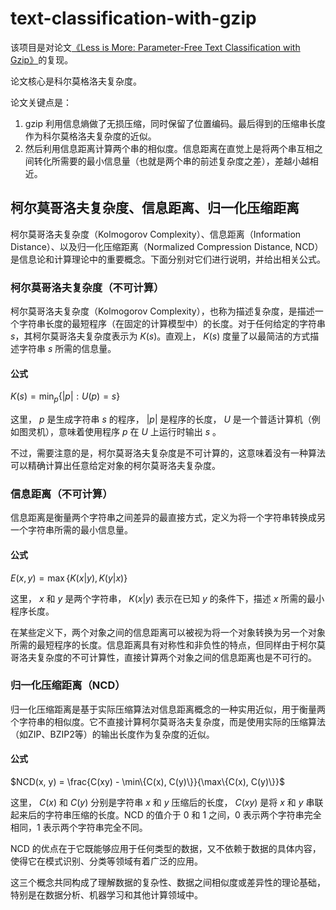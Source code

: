 # text-classification-with-gzip

该项目是对论文[《Less is More: Parameter-Free Text Classification with Gzip》](https://arxiv.org/abs/2212.09410)的复现。

论文核心是科尔莫格洛夫复杂度。

论文关键点是：
1. gzip 利用信息熵做了无损压缩，同时保留了位置编码。最后得到的压缩串长度作为科尔莫格洛夫复杂度的近似。
2. 然后利用信息距离计算两个串的相似度。信息距离在直觉上是将两个串互相之间转化所需要的最小信息量（也就是两个串的前述复杂度之差），差越小越相近。


## 柯尔莫哥洛夫复杂度、信息距离、归一化压缩距离

柯尔莫哥洛夫复杂度（Kolmogorov Complexity）、信息距离（Information Distance）、以及归一化压缩距离（Normalized Compression Distance, NCD）是信息论和计算理论中的重要概念。下面分别对它们进行说明，并给出相关公式。

### 柯尔莫哥洛夫复杂度（不可计算）

柯尔莫哥洛夫复杂度（Kolmogorov Complexity），也称为描述复杂度，是描述一个字符串长度的最短程序（在固定的计算模型中）的长度。对于任何给定的字符串 $s$，其柯尔莫哥洛夫复杂度表示为 $K(s)$。直观上， $K(s)$ 度量了以最简洁的方式描述字符串 $s$ 所需的信息量。

#### 公式

$K(s) = \min_{p}\{ |p| : U(p) = s\}$

这里， $p$ 是生成字符串 $s$ 的程序， $|p|$ 是程序的长度， $U$ 是一个普适计算机（例如图灵机），意味着使用程序 $p$ 在 $U$ 上运行时输出 $s$ 。

不过，需要注意的是，柯尔莫哥洛夫复杂度是不可计算的，这意味着没有一种算法可以精确计算出任意给定对象的柯尔莫哥洛夫复杂度。

### 信息距离（不可计算）

信息距离是衡量两个字符串之间差异的最直接方式，定义为将一个字符串转换成另一个字符串所需的最小信息量。

#### 公式

$E(x, y) = \max \{ K(x|y), K(y|x) \}$

这里， $x$ 和 $y$ 是两个字符串， $K(x|y)$ 表示在已知 $y$ 的条件下，描述 $x$ 所需的最小程序长度。

在某些定义下，两个对象之间的信息距离可以被视为将一个对象转换为另一个对象所需的最短程序的长度。信息距离具有对称性和非负性的特点，但同样由于柯尔莫哥洛夫复杂度的不可计算性，直接计算两个对象之间的信息距离也是不可行的。

### 归一化压缩距离（NCD）

归一化压缩距离是基于实际压缩算法对信息距离概念的一种实用近似，用于衡量两个字符串的相似度。它不直接计算柯尔莫哥洛夫复杂度，而是使用实际的压缩算法（如ZIP、BZIP2等）的输出长度作为复杂度的近似。

#### 公式

$NCD(x, y) = \frac{C(xy) - \min\{C(x), C(y)\}}{\max\{C(x), C(y)\}}$

这里， $C(x)$ 和 $C(y)$ 分别是字符串 $x$ 和 $y$ 压缩后的长度， $C(xy)$ 是将 $x$ 和 $y$ 串联起来后的字符串压缩的长度。NCD 的值介于 0 和 1 之间，0 表示两个字符串完全相同，1 表示两个字符串完全不同。

NCD 的优点在于它既能够应用于任何类型的数据，又不依赖于数据的具体内容，使得它在模式识别、分类等领域有着广泛的应用。

这三个概念共同构成了理解数据的复杂性、数据之间相似度或差异性的理论基础，特别是在数据分析、机器学习和其他计算领域中。
